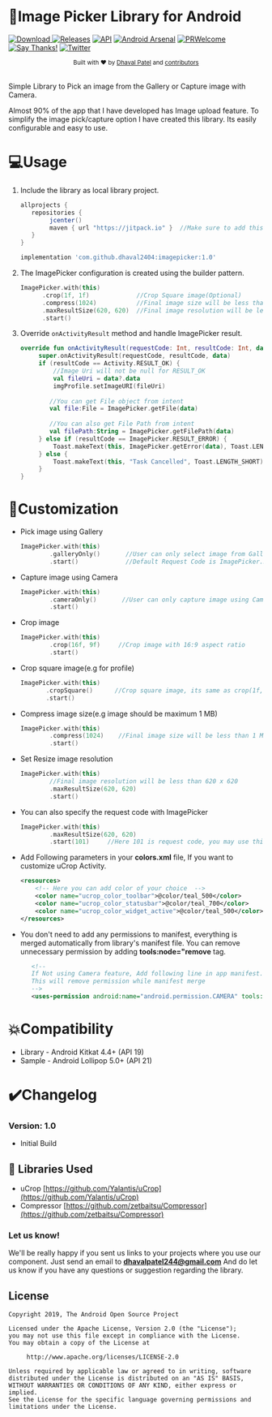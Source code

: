 # 📸Image Picker Library for Android

[![Download](https://api.bintray.com/packages/dhaval2404/maven/imagepicker/images/download.svg) ](https://bintray.com/dhaval2404/maven/imagepicker/_latestVersion) 
[![Releases](https://img.shields.io/github/release/dhaval2404/imagePicker/all.svg?style=flat-square)](https://github.com/Dhaval2404/ImagePicker/releases)
[![API](https://img.shields.io/badge/API-19%2B-brightgreen.svg?style=flat)](https://android-arsenal.com/api?level=19)
[![Android Arsenal]( https://img.shields.io/badge/Android%20Arsenal-ImagePicker-green.svg?style=flat )]( https://android-arsenal.com/details/1/7510 )
[![PRWelcome](https://img.shields.io/badge/PRs-welcome-brightgreen.svg)](https://github.com/Dhaval2404/ImagePicker)
[![Say Thanks!](https://img.shields.io/badge/Say%20Thanks-!-1EAEDB.svg)](https://saythanks.io/to/Dhaval2404)
[![Twitter](https://img.shields.io/twitter/url/https/github.com/Dhaval2404/ImagePicker.svg?style=social)](https://twitter.com/intent/tweet?text=Check+out+an+ImagePicker+library+to+Pick+an+image+from+the+Gallery+or+Capture+an+image+with+Camera.+https%3A%2F%2Fgithub.com%2FDhaval2404%2FImagePicker+%40dhaval2404+%23Android+%23Kotlin+%23AndroidDev)

<div align="center">
  <sub>Built with ❤︎ by
  <a href="https://twitter.com/Dhaval2404">Dhaval Patel</a> and
  <a href="https://github.com/dhaval2404/imagepicker/graphs/contributors">
    contributors
  </a>
</div>
<br/>

Simple Library to Pick an image from the Gallery or Capture image with Camera.

Almost 90% of the app that I have developed has Image upload feature. To simplify the image pick/capture option I have created this library. Its easily configurable and easy to use.  

# 💻Usage


1. Include the library as local library project.

	```groovy
	allprojects {
	   repositories {
	      	jcenter()
           	maven { url "https://jitpack.io" }  //Make sure to add this in your project for uCrop
	   }
	}
	```

    ```groovy
   implementation 'com.github.dhaval2404:imagepicker:1.0'
    ```
    
2. The ImagePicker configuration is created using the builder pattern.

	```kotlin
    ImagePicker.with(this)
          .crop(1f, 1f)	    		//Crop Square image(Optional)
   		  .compress(1024)			//Final image size will be less than 1 MB(Optional)
          .maxResultSize(620, 620)	//Final image resolution will be less than 620 x 620(Optional)
          .start()
    ```
    
3. Override `onActivityResult` method and handle ImagePicker result.

    ```kotlin
    override fun onActivityResult(requestCode: Int, resultCode: Int, data: Intent?) {
         super.onActivityResult(requestCode, resultCode, data)
         if (resultCode == Activity.RESULT_OK) {
             //Image Uri will not be null for RESULT_OK
             val fileUri = data?.data
             imgProfile.setImageURI(fileUri)
          
            //You can get File object from intent
            val file:File = ImagePicker.getFile(data)
           
            //You can also get File Path from intent
            val filePath:String = ImagePicker.getFilePath(data)     
         } else if (resultCode == ImagePicker.RESULT_ERROR) {
             Toast.makeText(this, ImagePicker.getError(data), Toast.LENGTH_SHORT).show()
         } else {
             Toast.makeText(this, "Task Cancelled", Toast.LENGTH_SHORT).show()
         }
    }
    ```

# 🎨Customization

 *  Pick image using Gallery

	```kotlin
	ImagePicker.with(this)
		    .galleryOnly()       //User can only select image from Gallery
		    .start()			 //Default Request Code is ImagePicker.REQUEST_CODE
    ```

 *  Capture image using Camera

	```kotlin
	ImagePicker.with(this)
		    .cameraOnly()       //User can only capture image using Camera
		    .start()
    ```
 *  Crop image
 		
    ```kotlin
    ImagePicker.with(this)
		    .crop(16f, 9f)	   //Crop image with 16:9 aspect ratio
		    .start()
    ```            
 *  Crop square image(e.g for profile)
 
     ```kotlin
     ImagePicker.with(this)
		    .cropSquare()	   //Crop square image, its same as crop(1f, 1f)
		    .start()
    ```
 *  Compress image size(e.g image should be maximum 1 MB)
		
	```kotlin
    ImagePicker.with(this)
		    .compress(1024)	   //Final image size will be less than 1 MB
		    .start()
    ```
 *  Set Resize image resolution
 		
    ```kotlin
    ImagePicker.with(this)
        	//Final image resolution will be less than 620 x 620
		    .maxResultSize(620, 620)	   
		    .start()
    ```
 *  You can also specify the request code with ImagePicker
 		
    ```kotlin
    ImagePicker.with(this)
		    .maxResultSize(620, 620)	   
		    .start(101)		//Here 101 is request code, you may use this in onActivityResult
    ```    
 
 *  Add Following parameters in your **colors.xml** file, If you want to customize uCrop Activity.
    
    ```xml
    <resources>
        <!-- Here you can add color of your choice  -->
        <color name="ucrop_color_toolbar">@color/teal_500</color>
        <color name="ucrop_color_statusbar">@color/teal_700</color>
        <color name="ucrop_color_widget_active">@color/teal_500</color>
    </resources>    
    ```         
  *  You don't need to add any permissions to manifest, everything is merged automatically from library's manifest file. You can remove unnecessary permission by adding **tools:node="remove** tag.
       
     ```xml
        <!--
        If Not using Camera feature, Add following line in app manifest.
        This will remove permission while manifest merge
        -->
        <uses-permission android:name="android.permission.CAMERA" tools:node="remove"/> 
     ```         
 
    
# 💥Compatibility
  
  * Library - Android Kitkat 4.4+ (API 19)
  * Sample - Android Lollipop 5.0+ (API 21)
  
# ✔️Changelog

### Version: 1.0

  * Initial Build

## 📃 Libraries Used
* uCrop [https://github.com/Yalantis/uCrop](https://github.com/Yalantis/uCrop)
* Compressor [https://github.com/zetbaitsu/Compressor](https://github.com/zetbaitsu/Compressor)

### Let us know!

We'll be really happy if you sent us links to your projects where you use our component. Just send an email to **dhavalpatel244@gmail.com** And do let us know if you have any questions or suggestion regarding the library.

## License

    Copyright 2019, The Android Open Source Project

    Licensed under the Apache License, Version 2.0 (the "License");
    you may not use this file except in compliance with the License.
    You may obtain a copy of the License at

         http://www.apache.org/licenses/LICENSE-2.0

    Unless required by applicable law or agreed to in writing, software
    distributed under the License is distributed on an "AS IS" BASIS,
    WITHOUT WARRANTIES OR CONDITIONS OF ANY KIND, either express or implied.
    See the License for the specific language governing permissions and
    limitations under the License.
    
